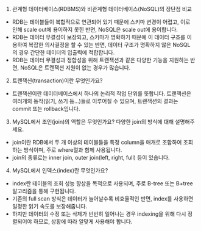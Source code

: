 1. 관계형 데이터베이스(RDBMS)와 비관계형 데이터베이스(NoSQL)의 장단점 비교

- RDB는 테이블들이 복합적으로 연관되어 있기 때문에 스키마 변경이 어렵고, 이로 인해 scale out에 용이하지 못힌 반면, NoSQL은 scale out에 용이합니다. 
- RDB는 데이터 무결성이 보장되고, 스키마가 명확하기 때문에 이 데이터 구조를 이용하여 복잡한 의사결정을 할 수 있는 반면, 데이터 구조가 명확하지 않은 NoSQL의 경우 간단한 데이터의 입출력에 적합합니다.
- RDB는 데이터 무결성과 정합성을 위해 트랜잭션과 같은 다양한 기능을 지원하는 반면, NoSQL은 트랜잭션 지원이 없는 경우가 많습니다.


2. 트랜잭션(transaction)이란 무엇인가요?

- 트랜잭션이란 데이터베이스에서 하나의 논리적 작업 단위를 뜻합니다. 
트랜잭션은 여러개의 동작(읽기, 쓰기 등...)들로 이루어질 수 있으며, 트랜잭션의 결과는 commit 또는 rollback입니다.


3. MySQL에서 조인(join)의 역할은 무엇인가요? 다양한 join의 방식에 대해 설명해주세요.

- join이란 RDB에서 두 개 이상의 테이블들을 특정 column을 매개로 조합하여 조회하는 방식이며, 주로 where절과 함께 사용됩니다. 
- join의 종류로는 inner join, outer join(left, right, full) 등이 있습니다.


4. MySQL에서 인덱스(index)란 무엇인가요?

- index란 테이블의 조회 성능 향상을 목적으로 사용되며, 주로 B-tree 또는 B+tree 알고리즘을 통해 구현됩니다.
- 기존의 full scan 방식은 데이터가 늘어날수록 비효율적인 반면, index를 사용하면 일정한 읽기 속도를 보장해줍니다.
- 하지만 데이터의 수정 또는 삭제가 빈번히 일어나는 경우 indexing을 위해 다시 정렬되어야 하므로, 상황에 따라 알맞게 사용해야 합니다.
